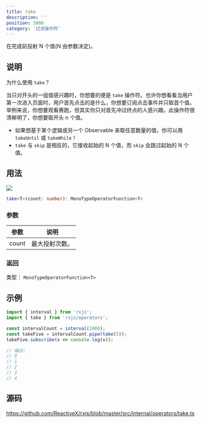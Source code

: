 ```yaml
---
title: take
description: ''
position: 5000
category: '过滤操作符'
---
```


<alert>

在完成前投射 N 个值(N 由参数决定)。

</alert>

## 说明

为什么使用 `take`？

当只对开头的一组值感兴趣时，你想要的便是 `take` 操作符。也许你想看看当用户第一次进入页面时，用户首先点击的是什么，你想要订阅点击事件并只取首个值。举例来说，你想要观看赛跑，但其实你只对首先冲过终点的人感兴趣。此操作符很清晰明了，你想要取开头 n 个值。

- 如果想基于某个逻辑或另一个 Observable 来取任意数量的值，你可以用 `takeUntil` 或 `takeWhile`！
- `take` 与 `skip` 是相反的，它接收起始的 N 个值，而 `skip` 会跳过起始的 N 个值。

## 用法

![](https://rxjs.dev/assets/images/marble-diagrams/take.png)

```ts
take<T>(count: number): MonoTypeOperatorFunction<T>
```

### 参数

| 参数  | 说明           |
| ----- | -------------- |
| count | 最大投射次数。 |

### 返回

类型： `MonoTypeOperatorFunction<T>`

## 示例

```ts
import { interval } from 'rxjs';
import { take } from 'rxjs/operators';

const intervalCount = interval(1000);
const takeFive = intervalCount.pipe(take(5));
takeFive.subscribe(x => console.log(x));

// 输出:
// 0
// 1
// 2
// 3
// 4
```

## 源码

<https://github.com/ReactiveX/rxjs/blob/master/src/internal/operators/take.ts>
